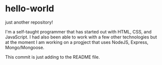 # hello-world
just another repository!

I'm a self-taught programmer that has started out with HTML, CSS, and JavaScript.  I had also been able to work with a few other technologies but at the moment I am working on a progject that uses NodeJS, Express, Mongo/Mongoose.

This commit is just adding to the README file.
